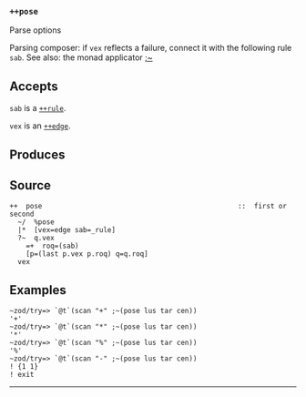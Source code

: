 ### `++pose`

Parse options

Parsing composer: if `vex` reflects a failure, connect it with the
following rule `sab`. See also: the monad applicator [;\~]()

Accepts
-------

`sab` is a [`++rule`]().

`vex` is an [`++edge`]().

Produces
--------



Source
------

    ++  pose                                                ::  first or second
      ~/  %pose
      |*  [vex=edge sab=_rule]
      ?~  q.vex
        =+  roq=(sab)
        [p=(last p.vex p.roq) q=q.roq]
      vex

Examples
--------

    ~zod/try=> `@t`(scan "+" ;~(pose lus tar cen))
    '+'
    ~zod/try=> `@t`(scan "*" ;~(pose lus tar cen))
    '*'
    ~zod/try=> `@t`(scan "%" ;~(pose lus tar cen))
    '%'
    ~zod/try=> `@t`(scan "-" ;~(pose lus tar cen))
    ! {1 1}
    ! exit



***
